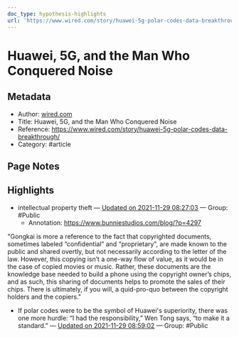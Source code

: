 ```yaml
---
doc_type: hypothesis-highlights
url: 'https://www.wired.com/story/huawei-5g-polar-codes-data-breakthrough/'
---
```


# Huawei, 5G, and the Man Who Conquered Noise

## Metadata
- Author: [wired.com]()
- Title: Huawei, 5G, and the Man Who Conquered Noise
- Reference: https://www.wired.com/story/huawei-5g-polar-codes-data-breakthrough/
- Category: #article

## Page Notes
## Highlights
- intellectual property theft — [Updated on 2021-11-29 08:27:03](https://hyp.is/v4mE_lDlEeyq6SPVE8KUsw/www.wired.com/story/huawei-5g-polar-codes-data-breakthrough/) — Group: #Public
    - Annotation: https://www.bunniestudios.com/blog/?p=4297

"Gongkai is more a reference to the fact that copyrighted documents, sometimes labeled “confidential” and “proprietary”, are made known to the public and shared overtly, but not necessarily according to the letter of the law. However, this copying isn’t a one-way flow of value, as it would be in the case of copied movies or music. Rather, these documents are the knowledge base needed to build a phone using the copyright owner’s chips, and as such, this sharing of documents helps to promote the sales of their chips. There is ultimately, if you will, a quid-pro-quo between the copyright holders and the copiers."
- If polar codes were to be the symbol of Huawei's superiority, there was one more hurdle: “I had the responsibility,” Wen Tong says, “to make it a standard.” — [Updated on 2021-11-29 08:59:02](https://hyp.is/N4l7LFDqEey7H5c0cjjBeA/www.wired.com/story/huawei-5g-polar-codes-data-breakthrough/) — Group: #Public



